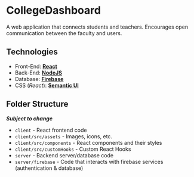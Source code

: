# CollegeDashboard

A web application that connects students and teachers. Encourages open communication between the faculty and users.

## Technologies

- Front-End: [**React**](https://reactjs.org/)
- Back-End: [**NodeJS**](https://nodejs.org/en/)
- Database: [**Firebase**](https://firebase.google.com/)
- CSS (_React_): [**Semantic UI**](https://react.semantic-ui.com)

## Folder Structure

_**Subject to change**_

 - `client` - React frontend code
 - `client/src/assets` - Images, icons, etc.
 - `client/src/components` - React components and their styles
 - `client/src/customHooks` - Custom React Hooks
 - `server` - Backend server/database code
 - `server/firebase` - Code that interacts with firebase services (authentication & database)
